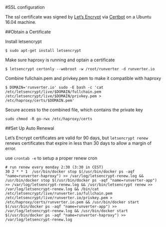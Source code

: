 #SSL configuration

The ssl certificate was signed by [Let’s Encrypt](https://letsencrypt.org/) via [Certbot](https://certbot.eff.org/) on a Ubuntu 16.04 machine.

##Obtain a Certificate 

Install letsencrypt

```shell
$ sudo apt-get install letsencrypt 
```

Make sure haproxy is running and optain a certificate
```shell
$ letsencrypt certonly --webroot -w /root/runverter -d runverter.io
```

Combine fullchain.pem and privkey.pem to make it compatible with haproxy
```shell
$ DOMAIN='runverter.io' sudo -E bash -c 'cat /etc/letsencrypt/live/$DOMAIN/fullchain.pem /etc/letsencrypt/live/$DOMAIN/privkey.pem > /etc/haproxy/certs/$DOMAIN.pem'
```

Secure access to the combined file, which contains the private key
```shell
sudo chmod -R go-rwx /etc/haproxy/certs
```

##Set Up Auto Renewal

Let’s Encrypt certificates are valid for 90 days, but ```letsencrypt renew``` renews certificates that expire in less than 30 days to allow a margin of error.

use ```crontab -e``` to setup a proper renew cron

```
# run renew every monday 2:30 (3:30 in CEST)
30 2 * * 1  /usr/bin/docker stop $(/usr/bin/docker ps -aqf "name=runverter-haproxy") >> /var/log/letsencrypt-renew.log && /usr/bin/docker stop $(/usr/bin/docker ps -aqf "name=runverter-app") >> /var/log/letsencrypt-renew.log && /usr/bin/letsencrypt renew >> /var/log/letsencrypt-renew.log && /bin/cat /etc/letsencrypt/live/runverter.io/fullchain.pem /etc/letsencrypt/live/runverter.io/privkey.pem > /etc/haproxy/certs/runverter.io.pem && /usr/bin/docker start $(/usr/bin/docker ps -aqf "name=runverter-app") >> /var/log/letsencrypt-renew.log && /usr/bin/docker start $(/usr/bin/docker ps -aqf "name=runverter-haproxy") >> /var/log/letsencrypt-renew.log
```

